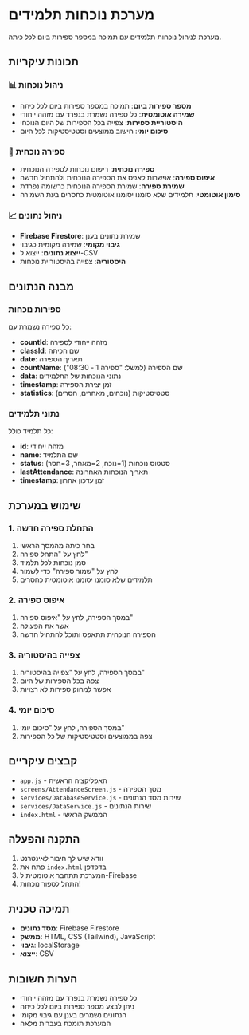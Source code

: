 # מערכת נוכחות תלמידים

מערכת לניהול נוכחות תלמידים עם תמיכה במספר ספירות ביום לכל כיתה.

## תכונות עיקריות

### 📊 ניהול נוכחות
- **מספר ספירות ביום**: תמיכה במספר ספירות ביום לכל כיתה
- **שמירה אוטומטית**: כל ספירה נשמרת בנפרד עם מזהה ייחודי
- **היסטוריית ספירות**: צפייה בכל הספירות של היום הנוכחי
- **סיכום יומי**: חישוב ממוצעים וסטטיסטיקות לכל היום

### 🎯 ספירה נוכחית
- **ספירה נוכחית**: רישום נוכחות לספירה הנוכחית
- **איפוס ספירה**: אפשרות לאפס את הספירה הנוכחית ולהתחיל חדשה
- **שמירת ספירה**: שמירת הספירה הנוכחית כרשומה נפרדת
- **סימון אוטומטי**: תלמידים שלא סומנו יסומנו אוטומטית כחסרים בעת השמירה

### 📈 ניהול נתונים
- **Firebase Firestore**: שמירת נתונים בענן
- **גיבוי מקומי**: שמירה מקומית כגיבוי
- **ייצוא נתונים**: ייצוא ל-CSV
- **היסטוריה**: צפייה בהיסטוריית נוכחות

## מבנה הנתונים

### ספירות נוכחות
כל ספירה נשמרת עם:
- **countId**: מזהה ייחודי לספירה
- **classId**: שם הכיתה
- **date**: תאריך הספירה
- **countName**: שם הספירה (למשל: "ספירה 1 - 08:30")
- **data**: נתוני הנוכחות של התלמידים
- **timestamp**: זמן יצירת הספירה
- **statistics**: סטטיסטיקות (נוכחים, מאחרים, חסרים)

### נתוני תלמידים
כל תלמיד כולל:
- **id**: מזהה ייחודי
- **name**: שם התלמיד
- **status**: סטטוס נוכחות (1=נוכח, 2=מאחר, 3=חסר)
- **lastAttendance**: תאריך הנוכחות האחרונה
- **timestamp**: זמן עדכון אחרון

## שימוש במערכת

### 1. התחלת ספירה חדשה
1. בחר כיתה מהמסך הראשי
2. לחץ על "התחל ספירה"
3. סמן נוכחות לכל תלמיד
4. לחץ על "שמור ספירה" כדי לשמור
5. תלמידים שלא סומנו יסומנו אוטומטית כחסרים

### 2. איפוס ספירה
1. במסך הספירה, לחץ על "איפוס ספירה"
2. אשר את הפעולה
3. הספירה הנוכחית תתאפס ותוכל להתחיל חדשה

### 3. צפייה בהיסטוריה
1. במסך הספירה, לחץ על "צפייה בהיסטוריה"
2. צפה בכל הספירות של היום
3. אפשר למחוק ספירות לא רצויות

### 4. סיכום יומי
1. במסך הספירה, לחץ על "סיכום יומי"
2. צפה בממוצעים וסטטיסטיקות של כל הספירות

## קבצים עיקריים

- `app.js` - האפליקציה הראשית
- `screens/AttendanceScreen.js` - מסך הספירה
- `services/DatabaseService.js` - שירות מסד הנתונים
- `services/DataService.js` - שירות הנתונים
- `index.html` - הממשק הראשי

## התקנה והפעלה

1. וודא שיש לך חיבור לאינטרנט
2. פתח את `index.html` בדפדפן
3. המערכת תתחבר אוטומטית ל-Firebase
4. התחל לספור נוכחות!

## תמיכה טכנית

- **מסד נתונים**: Firebase Firestore
- **ממשק**: HTML, CSS (Tailwind), JavaScript
- **גיבוי**: localStorage
- **ייצוא**: CSV

## הערות חשובות

- כל ספירה נשמרת בנפרד עם מזהה ייחודי
- ניתן לבצע מספר ספירות ביום לכל כיתה
- הנתונים נשמרים בענן עם גיבוי מקומי
- המערכת תומכת בעברית מלאה 